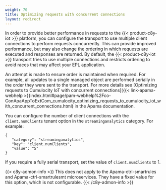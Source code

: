 ```yaml
---
weight: 70
title: Optimizing requests with concurrent connections
layout: redirect
---
```


In order to provide better performance in requests to the {{< product-c8y-iot >}} platform, you can configure the transport to use multiple client connections to perform requests concurrently. 
This can provide improved performance, but may also change the ordering in which requests are executed and responses are returned. 
By default, the {{< product-c8y-iot >}} transport tries to use multiple connections and restricts ordering to avoid races that may affect your EPL application.

An attempt is made to ensure order is maintained when required. For example, all updates to a single managed object are performed serially in the order they were sent to the transport. 
For more details see [Optimizing requests to Cumulocity IoT with concurrent connections]({{< link-apama-webhelp >}}index.html#page/pam-webhelp%2Fco-ConApaAppToExtCom_cumulocity_optimizing_requests_to_cumulocity_iot_with_concurrent_connections.html) in the Apama documentation.

You can configure the number of client connections with the `client.numClients` tenant option in the `streaminganalytics` category. For example:

```
{
   "category": "streaminganalytics", 
   "key": "client.numClients", 
   "value": "5" 
}
```
If you require a fully serial transport, set the value of `client.numClients` to 1. 

{{< c8y-admon-info >}}
This does not apply to the Apama-ctrl-smartrules and Apama-ctrl-smartrulesmt microservices. They have a fixed value for this option, which is not configurable.
{{< /c8y-admon-info >}}

